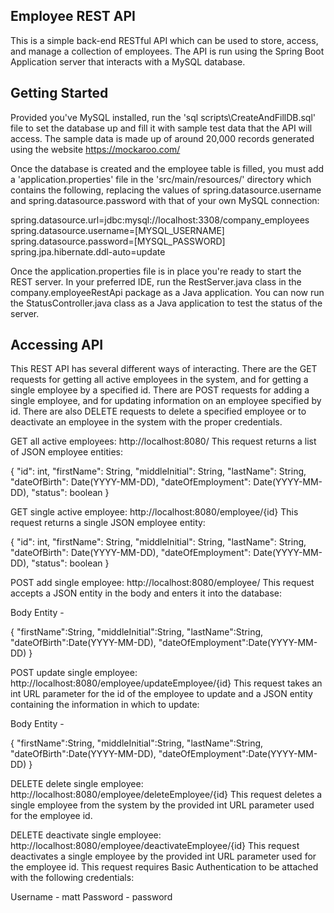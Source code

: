 Employee REST API
-----------------

This is a simple back-end RESTful API which can be used to store, access, and 
manage a collection of employees. The API is run using the Spring Boot 
Application server that interacts with a MySQL database. 


Getting Started
---------------

Provided you've MySQL installed, run the 'sql scripts\CreateAndFillDB.sql'
file to set the database up and fill it with sample test data that the API 
will access. The sample data is made up of around 20,000 records generated 
using the website https://mockaroo.com/ 

Once the database is created and the employee table is filled, you must add 
a 'application.properties' file in the 'src/main/resources/' directory which
contains the following, replacing the values of spring.datasource.username 
and spring.datasource.password with that of your own MySQL connection:

spring.datasource.url=jdbc:mysql://localhost:3308/company_employees
spring.datasource.username=[MYSQL_USERNAME]
spring.datasource.password=[MYSQL_PASSWORD]
spring.jpa.hibernate.ddl-auto=update

Once the application.properties file is in place you're ready to start the
REST server. In your preferred IDE, run the RestServer.java class in the 
company.employeeRestApi package as a Java application. You can now run the 
StatusController.java class as a Java application to test the status of the 
server.


Accessing API
-------------

This REST API has several different ways of interacting.  There are the GET
requests for getting all active employees in the system, and for getting a 
single employee by a specified id.  There are POST requests for adding a 
single employee, and for updating information on an employee specified by id.
There are also DELETE requests to delete a specified employee or to 
deactivate an employee in the system with the proper credentials.

GET all active employees: http://localhost:8080/
This request returns a list of JSON employee entities:

{
    "id": int,
    "firstName": String,
    "middleInitial": String,
    "lastName": String,
    "dateOfBirth": Date(YYYY-MM-DD),
    "dateOfEmployment": Date(YYYY-MM-DD),
    "status": boolean
}

GET single active employee: http://localhost:8080/employee/{id}
This request returns a single JSON employee entity:

{
    "id": int,
    "firstName": String,
    "middleInitial": String,
    "lastName": String,
    "dateOfBirth": Date(YYYY-MM-DD),
    "dateOfEmployment": Date(YYYY-MM-DD),
    "status": boolean
}

POST add single employee: http://localhost:8080/employee/
This request accepts a JSON entity in the body and enters it
into the database:

Body Entity -

{
	"firstName":String,
	"middleInitial":String,
	"lastName":String,
	"dateOfBirth":Date(YYYY-MM-DD),
	"dateOfEmployment":Date(YYYY-MM-DD)
}

POST update single employee: http://localhost:8080/employee/updateEmployee/{id}
This request takes an int URL parameter for the id of the employee to update and
a JSON entity containing the information in which to update:

Body Entity -

{
	"firstName":String,
	"middleInitial":String,
	"lastName":String,
	"dateOfBirth":Date(YYYY-MM-DD),
	"dateOfEmployment":Date(YYYY-MM-DD)
}

DELETE delete single employee: http://localhost:8080/employee/deleteEmployee/{id}
This request deletes a single employee from the system by the provided int URL parameter
used for the employee id.

DELETE deactivate single employee: http://localhost:8080/employee/deactivateEmployee/{id}
This request deactivates a single employee by the provided int URL parameter used for the
employee id.  This request requires Basic Authentication to be attached with the following credentials:

Username - matt
Password - password